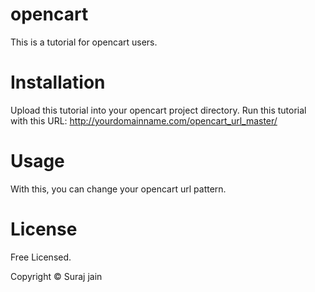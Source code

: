opencart
========

This is a tutorial for opencart users.

Installation
========

Upload this tutorial into your opencart project directory.
Run this tutorial with this 
URL:  http://yourdomainname.com/opencart_url_master/

Usage
========

With this, you can change your opencart url pattern.

License
========

Free Licensed.

Copyright &copy; Suraj jain
  
  
  
